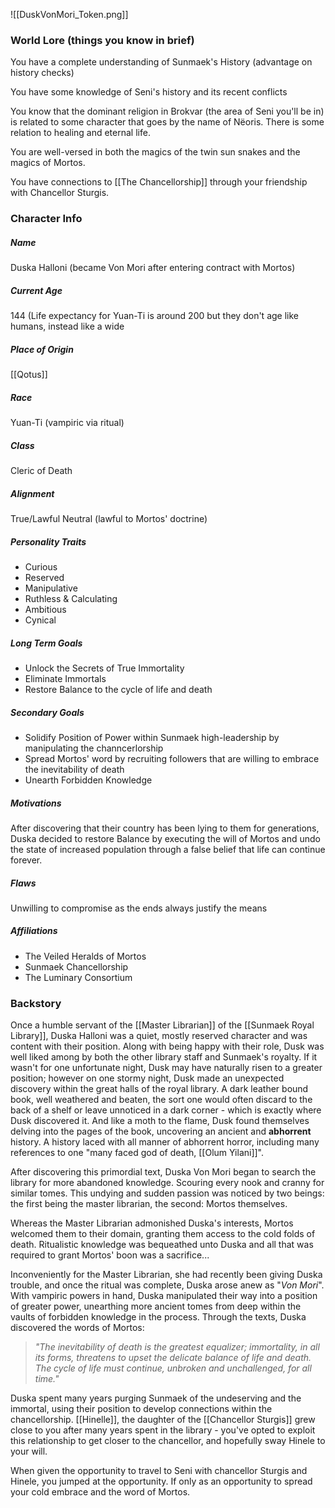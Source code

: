 ![[DuskVonMori_Token.png]]
### World Lore (things you know in brief)

You have a complete understanding of Sunmaek's History (advantage on history checks)

You have some knowledge of Seni's history and its recent conflicts

You know that the dominant religion in Brokvar (the area of Seni you'll be in) is related to some character that goes by the name of Nëoris. There is some relation to healing and eternal life.

You are well-versed in both the magics of the twin sun snakes and the magics of Mortos.

You have connections to [[The Chancellorship]] through your friendship with Chancellor Sturgis. 

### Character Info

##### Name 
Duska Halloni (became Von Mori after entering contract with Mortos)

##### Current Age
144 (Life expectancy for Yuan-Ti is around 200 but they don't age like humans, instead like a wide 

##### Place of Origin
[[Qotus]]

##### Race
Yuan-Ti (vampiric via ritual)

##### Class
Cleric of Death

##### Alignment
True/Lawful Neutral (lawful to Mortos' doctrine)

##### Personality Traits
- Curious
- Reserved
- Manipulative
- Ruthless & Calculating
- Ambitious
- Cynical

##### Long Term Goals
- Unlock the Secrets of True Immortality
- Eliminate Immortals
- Restore Balance to the cycle of life and death

##### Secondary Goals
- Solidify Position of Power within Sunmaek high-leadership by manipulating the channcerlorship 
- Spread Mortos' word by recruiting followers that are willing to embrace the inevitability of death
- Unearth Forbidden Knowledge

##### Motivations
After discovering that their country has been lying to them for generations, Duska decided to restore Balance by executing the will of Mortos and undo the state of increased population through a false belief that life can continue forever.

##### Flaws
Unwilling to compromise as the ends always justify the means

##### Affiliations
- The Veiled Heralds of Mortos
- Sunmaek Chancellorship
- The Luminary Consortium


### Backstory

Once a humble servant of the [[Master Librarian]] of the [[Sunmaek Royal Library]], Duska Halloni was a quiet, mostly reserved character and was content with their position. Along with being happy with their role, Dusk was well liked among by both the other library staff and Sunmaek's royalty. If it wasn't for  one unfortunate night, Dusk may have naturally risen to a greater position; however on one stormy night, Dusk made an unexpected discovery within the great halls of the royal library. A dark leather bound book, well weathered and beaten, the sort one would often discard to the back of a shelf or leave unnoticed in a dark corner - which is exactly where Dusk discovered it. And like a moth to the flame, Dusk found themselves delving into the pages of the book, uncovering an ancient and **abhorrent** history. A history laced with all manner of abhorrent horror, including many references to one "many faced god of death, [[Olum Yilani]]".

After discovering this primordial text, Duska Von Mori began to search the library for more abandoned knowledge. Scouring every nook and cranny for similar tomes. This undying and sudden passion was noticed by two beings: the first being the master librarian, the second: Mortos themselves.

Whereas the Master Librarian admonished Duska's interests, Mortos welcomed them to their domain, granting them access to the cold folds of death. Ritualistic knowledge was bequeathed unto Duska and all that was required to grant Mortos' boon was a sacrifice...

Inconveniently for the Master Librarian, she had recently been giving Duska trouble, and once the ritual was complete, Duska arose anew as "*Von Mori*". With vampiric powers in hand, Duska manipulated their way into a position of greater power, unearthing more ancient tomes from deep within the vaults of forbidden knowledge in the process. Through the texts, Duska discovered the words of Mortos: 

>*"The inevitability of death is the greatest equalizer; immortality, in all its forms, threatens to upset the delicate balance of life and death. The cycle of life must continue, unbroken and unchallenged, for all time."*

Duska spent many years purging Sunmaek of the undeserving and the immortal, using their position to develop connections within the chancellorship. [[Hinelle]], the daughter of the [[Chancellor Sturgis]] grew close to you after many years spent in the library - you've opted to exploit this relationship to get closer to the chancellor, and hopefully sway Hinele to your will.

When given the opportunity to travel to Seni with chancellor Sturgis and Hinele, you jumped at the opportunity. If only as an opportunity to spread your cold embrace and the word of Mortos.